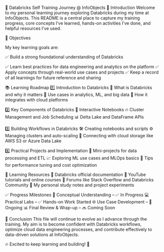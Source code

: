 🚀 Databricks Self Training Journey @ InfoObjects
📌 Introduction
Welcome to my personal learning journey exploring Databricks during my time at InfoObjects. 
This README is a central place to capture my training progress, core concepts I’ve learned, hands-on activities I’ve done, and helpful resources I’ve used.

🎯 Objectives

My key learning goals are:

✅ Build a strong foundational understanding of Databricks

✅ Learn best practices for data engineering and analytics on the platform
✅ Apply concepts through real-world use cases and projects
✅ Keep a record of all learnings for future reference and sharing

📚 Learning Roadmap
1️⃣ Introduction to Databricks
🔹 What is Databricks and why it matters
🔹 Use cases in analytics, ML, and big data
🔹 How it integrates with cloud platforms

2️⃣ Key Components of Databricks
📝 Interactive Notebooks
🔥 Cluster Management and Job Scheduling
📊 Delta Lake and DataFrame APIs

3️⃣ Building Workflows in Databricks
🛠️ Creating notebooks and scripts
⚙️ Managing clusters and auto-scaling
🔗 Connecting with cloud storage like AWS S3 or Azure Data Lake

4️⃣ Practical Projects and Implementation
🤖 Mini-projects for data processing and ETL
📈 Exploring ML use cases and MLOps basics
🚀 Tips for performance tuning and cost optimization

📌 Learning Resources
📖 Databricks official documentation
🎥 YouTube tutorials and online courses
💬 Forums like Stack Overflow and Databricks Community
📝 My personal study notes and project experiments

✅ Progress Milestones
📘 Conceptual Understanding – ✅ In Progress
💻 Practical Labs – ✅ Hands-on Work Started
🌐 Use Case Development – 🔄 Ongoing
📊 Final Review & Wrap-up – 🔜 Coming Soon

🎉 Conclusion
This file will continue to evolve as I advance through the training. My aim is to become confident with Databricks workflows, optimize cloud data engineering processes, and contribute effectively to data-driven solutions at InfoObjects.

🔥 Excited to keep learning and building! 🚀
